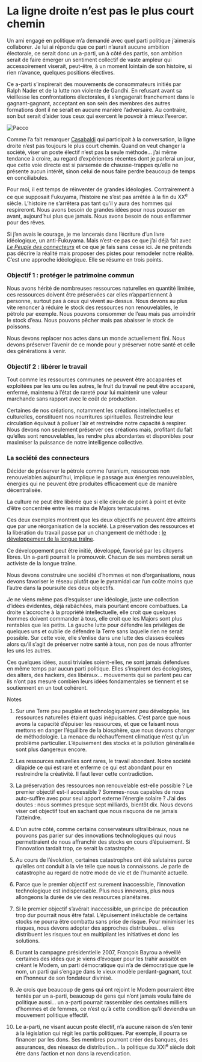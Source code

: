 # La ligne droite n’est pas le plus court chemin

Un ami engagé en politique m’a demandé avec quel parti politique j’aimerais collaborer. Je lui ai répondu que ce parti n’aurait aucune ambition électorale, ce serait donc un a-parti, un à côté des partis, son ambition serait de faire émerger un sentiment collectif de vaste ampleur qui accessoirement viserait, peut-être, à un moment lointain de son histoire, si rien n’avance, quelques positions électives.

Ce a-parti s’inspirerait des mouvements de consommateurs initiés par Ralph Nader et de la lutte non violente de Gandhi. En refusant avant sa vieillesse les confrontations électorales, il s’engagerait franchement dans le gagnant-gagnant, acceptant en son sein des membres des autres formations dont il ne serait en aucune manière l’adversaire. Au contraire, son but serait d’aider tous ceux qui exercent le pouvoir à mieux l’exercer.

![Pacco](https://tcrouzet.com/images_tc/2007/11/la-ligne-droite.gif)

Comme l’a fait remarquer [Casabaldi](http://francescocasabaldi.typepad.com/) qui participait à la conversation, la ligne droite n’est pas toujours le plus court chemin. Quand on veut changer la société, viser un poste électif n’est pas la seule méthode… j’ai même tendance à croire, au regard d’expériences récentes dont je parlerai un jour, que cette voie directe est si parsemée de chausse-trappes qu’elle ne présente aucun intérêt, sinon celui de nous faire perdre beaucoup de temps en conciliabules.

Pour moi, il est temps de réinventer de grandes idéologies. Contrairement à ce que supposait Fukuyama, l’histoire ne s’est pas arrêtée à la fin du XX<sup>e</sup> siècle. L’histoire ne s’arrêtera pas tant qu’il y aura des hommes qui respireront. Nous avons besoin de grandes idées pour nous pousser en avant, aujourd’hui plus que jamais. Nous avons besoin de nous enflammer pour des rêves.

Si j’en avais le courage, je me lancerais dans l’écriture d’un livre idéologique, un anti-Fukuyama. Mais n’est-ce pas ce que j’ai déjà fait avec [*Le Peuple des connecteurs*](https://tcrouzet.com/le-peuple-des-connecteurs/) et ce que je fais sans cesse ici. Je ne prétends pas décrire la réalité mais proposer des pistes pour remodeler notre réalité. C’est une approche idéologique. Elle se résume en trois points.

### Objectif 1 : protéger le patrimoine commun

Nous avons hérité de nombreuses ressources naturelles en quantité limitée, ces ressources doivent être préservées car elles n’appartiennent à personne, surtout pas à ceux qui vivent au-dessus. Nous devons au plus vite renoncer à réduire le stock des ressources non renouvelables, le pétrole par exemple. Nous pouvons consommer de l’eau mais pas amoindrir le stock d’eau. Nous pouvons pêcher mais pas abaisser le stock de poissons.

Nous devons replacer nos actes dans un monde actuellement fini. Nous devons préserver l’avenir de ce monde pour y préserver notre santé et celle des générations à venir.

### Objectif 2 : libérer le travail

Tout comme les ressources communes ne peuvent être accaparées et exploitées par les uns ou les autres, le fruit du travail ne peut être accaparé, enfermé, maintenu à l’état de rareté pour lui maintenir une valeur marchande sans rapport avec le coût de production.

Certaines de nos créations, notamment les créations intellectuelles et culturelles, constituent nos nourritures spirituelles. Restreindre leur circulation équivaut à polluer l’air et restreindre notre capacité à respirer. Nous devons non seulement préserver ces créations mais, profitant du fait qu’elles sont renouvelables, les rendre plus abondantes et disponibles pour maximiser la puissance de notre intelligence collective.

### La société des connecteurs

Décider de préserver le pétrole comme l’uranium, ressources non renouvelables aujourd’hui, implique le passage aux énergies renouvelables, énergies qui ne peuvent être produites efficacement que de manière décentralisée.

La culture ne peut être libérée que si elle circule de point à point et évite d’être concentrée entre les mains de Majors tentaculaires.

Ces deux exemples montrent que les deux objectifs ne peuvent être atteints que par une réorganisation de la société. La préservation des ressources et la libération du travail passe par un changement de méthode : [le développement de la longue traîne](https://tcrouzet.com/2007/11/14/liberer-la-force-travail/).

Ce développement peut être initié, développé, favorisé par les citoyens libres. Un a-parti pourrait le promouvoir. Chacun de ses membres serait un activiste de la longue traîne.

Nous devons construire une société d’hommes et non d’organisations, nous devons favoriser le réseau plutôt que le pyramidal car l’un coûte moins que l’autre dans la poursuite des deux objectifs.

Je ne viens même pas d’esquisser une idéologie, juste une collection d’idées évidentes, déjà rabâchées, mais pourtant encore combattues. La droite s’accroche à la propriété intellectuelle, elle croit que quelques hommes doivent commander à tous, elle croit que les Majors sont plus rentables que les petits. La gauche lutte pour défendre les privilèges de quelques uns et oublie de défendre la Terre sans laquelle rien ne serait possible. Sur cette voie, elle s’enlise dans une lutte des classes éculées alors qu’il s’agit de préserver notre santé à tous, non pas de nous affronter les uns les autres.

Ces quelques idées, aussi triviales soient-elles, ne sont jamais défendues en même temps par aucun parti politique. Elles s’inspirent des écologistes, des alters, des hackers, des libéraux… mouvements qui se parlent peu car ils n’ont pas mesuré combien leurs idées fondamentales se tiennent et se soutiennent en un tout cohérent.

Notes

1. Sur une Terre peu peuplée et technologiquement peu développée, les ressources naturelles étaient quasi inépuisables. C’est parce que nous avons la capacité d’épuiser les ressources, et que ce faisant nous mettons en danger l’équilibre de la biosphère, que nous devons changer de méthodologie. La menace du réchauffement climatique n’est qu’un problème particulier. L’épuisement des stocks et la pollution généralisée sont plus dangereux encore.

2. Les ressources naturelles sont rares, le travail abondant. Notre société dilapide ce qui est rare et enferme ce qui est abondant pour en restreindre la créativité. Il faut lever cette contradiction.

3. La préservation des ressources non renouvelable est-elle possible ? Le premier objectif est-il accessible ? Sommes-nous capables de nous auto-suffire avec pour seul apport externe l’énergie solaire ? J’ai des doutes : nous sommes presque sept milliards, bientôt dix. Nous devons viser cet objectif tout en sachant que nous risquons de ne jamais l’atteindre.

4. D’un autre côté, comme certains conservateurs ultralibéraux, nous ne pouvons pas parier sur des innovations technologiques qui nous permettraient de nous affranchir des stocks en cours d’épuisement. Si l’innovation tardait trop, ce serait la catastrophe.

5. Au cours de l’évolution, certaines catastrophes ont été salutaires parce qu’elles ont conduit à la vie telle que nous la connaissons. Je parle de catastrophe au regard de notre mode de vie et de l’humanité actuelle.

6. Parce que le premier objectif est surement inaccessible, l’innovation technologique est indispensable. Plus nous innovons, plus nous allongeons la durée de vie des ressources planétaires.

7. Si le premier objectif s’avérait inaccessible, un principe de précaution trop dur pourrait nous être fatal. L’épuisement inéluctable de certains stocks ne pourra être combattu sans prise de risque. Pour minimiser les risques, nous devons adopter des approches distribuées… elles distribuent les risques tout en multipliant les initiatives et donc les solutions.

8. Durant la campagne présidentielle 2007, François Bayrou a réveillé certaines des idées que je viens d’évoquer pour les trahir aussitôt en créant le Modem, un parti démocratique qui n’a de démocratique que le nom, un parti qui s’engage dans le vieux modèle perdant-gagnant, tout en l’honneur de son fondateur divinisé.

9. Je crois que beaucoup de gens qui ont rejoint le Modem pourraient être tentés par un a-parti, beaucoup de gens qui n’ont jamais voulu faire de politique aussi… un a-parti pourrait rassembler des centaines milliers d’hommes et de femmes, ce n’est qu’à cette condition qu’il deviendra un mouvement politique effectif.

10. Le a-parti, ne visant aucun poste électif, n’a aucune raison de s’en tenir à la législation qui régit les partis politiques. Par exemple, il pourra se financer par les dons. Ses membres pourront créer des banques, des assurances, des réseaux de distribution… la politique du XXI<sup>e</sup> siècle doit être dans l’action et non dans la revendication.